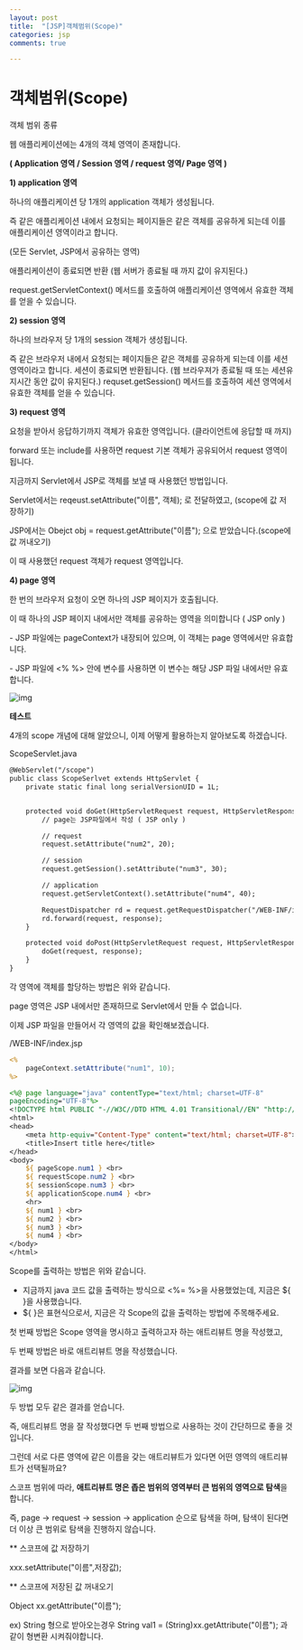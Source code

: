 ```yaml
---
layout: post
title:  "[JSP]객체범위(Scope)"
categories: jsp
comments: true

---
```


# 객체범위(Scope)

객체 범위 종류

웹 애플리케이션에는 4개의 객체 영역이 존재합니다.

**( Application 영역 / Session 영역 / request 영역/ Page 영역 )**



**1) application 영역**



하나의 애플리케이션 당 1개의 application 객체가 생성됩니다.

즉 같은 애플리케이션 내에서 요청되는 페이지들은 같은 객체를 공유하게 되는데 이를 애플리케이션 영역이라고 합니다.

(모든 Servlet, JSP에서 공유하는 영역)

애플리케이션이 종료되면 반환 (웹 서버가 종료될 때 까지 값이 유지된다.)

request.getServletContext() 메서드를 호출하여 애플리케이션 영역에서 유효한 객체를 얻을 수 있습니다.



**2) session 영역**

하나의 브라우저 당 1개의 session 객체가 생성됩니다.

 즉 같은 브라우저 내에서 요청되는 페이지들은 같은 객체를 공유하게 되는데 이를 세션 영역이라고 합니다.
세션이 종료되면 반환됩니다. (웹 브라우져가 종료될 때 또는 세션유지시간 동안 값이 유지된다.)
requset.getSession() 메서드를 호출하여 세션 영역에서 유효한 객체를 얻을 수 있습니다.



**3) request 영역**



요청을 받아서 응답하기까지 객체가 유효한 영역입니다. (클라이언트에 응답할 때 까지)

forward 또는 include를 사용하면 request 기본 객체가 공유되어서 request 영역이 됩니다.

지금까지 Servlet에서 JSP로 객체를 보낼 때 사용했던 방법입니다.

Servlet에서는 reqeust.setAttribute("이름", 객체); 로 전달하였고, (scope에 값 저장하기)

JSP에서는 Obejct obj = request.getAttribute("이름"); 으로 받았습니다.(scope에 값 꺼내오기)

이 때 사용했던 request 객체가 request 영역입니다.



**4) page 영역**



한 번의 브라우저 요청이 오면 하나의 JSP 페이지가 호출됩니다.

이 때 하나의 JSP 페이지 내에서만 객체를 공유하는 영역을 의미합니다 ( JSP only )

\- JSP 파일에는 pageContext가 내장되어 있으며, 이 객체는 page 영역에서만 유효합니다.

\- JSP 파일에 <% %> 안에 변수를 사용하면 이 변수는 해당 JSP 파일 내에서만 유효합니다.



![img](https://t1.daumcdn.net/cfile/tistory/99D9A73D5AAE58C40B)









**테스트**

4개의 scope 개념에 대해 알았으니, 이제 어떻게 활용하는지 알아보도록 하겠습니다.



ScopeServlet.java

```JSP
@WebServlet("/scope")
public class ScopeSerlvet extends HttpServlet {
    private static final long serialVersionUID = 1L;


    protected void doGet(HttpServletRequest request, HttpServletResponse response) throws ServletException, IOException {
        // page는 JSP파일에서 작성 ( JSP only )

        // request
        request.setAttribute("num2", 20);

        // session
        request.getSession().setAttribute("num3", 30);

        // application
        request.getServletContext().setAttribute("num4", 40);

        RequestDispatcher rd = request.getRequestDispatcher("/WEB-INF/index.jsp");
        rd.forward(request, response);
    }

    protected void doPost(HttpServletRequest request, HttpServletResponse response) throws ServletException, IOException {
        doGet(request, response);
    }
}
```

각 영역에 객체를 할당하는 방법은 위와 같습니다.

page 영역은 JSP 내에서만 존재하므로 Servlet에서 만들 수 없습니다.





이제 JSP 파일을 만들어서 각 영역의 값을 확인해보겠습니다.

/WEB-INF/index.jsp

```JSP
<%
    pageContext.setAttribute("num1", 10);
%>

<%@ page language="java" contentType="text/html; charset=UTF-8"
pageEncoding="UTF-8"%>
<!DOCTYPE html PUBLIC "-//W3C//DTD HTML 4.01 Transitional//EN" "http://www.w3.org/TR/html4/loose.dtd">
<html>
<head>
    <meta http-equiv="Content-Type" content="text/html; charset=UTF-8">
    <title>Insert title here</title>
</head>
<body>
    ${ pageScope.num1 } <br>
    ${ requestScope.num2 } <br>
    ${ sessionScope.num3 } <br>
    ${ applicationScope.num4 } <br>
    <hr>
    ${ num1 } <br>
    ${ num2 } <br>
    ${ num3 } <br>
    ${ num4 } <br>
</body>
</html>
```

Scope를 출력하는 방법은 위와 같습니다.

- 지금까지 java 코드 값을 출력하는 방식으로 <%= %>을 사용했었는데, 지금은 ${ }을 사용했습니다.
- ${ }은 표현식으로서, 지금은 각 Scope의 값을 출력하는 방법에 주목해주세요.



첫 번째 방법은 Scope 영역을 명시하고 출력하고자 하는 애트리뷰트 명을 작성했고,

두 번째 방법은 바로 애트리뷰트 명을 작성했습니다.

결과를 보면 다음과 같습니다.



![img](https://t1.daumcdn.net/cfile/tistory/9942174A5AAE582034)



두 방법 모두 같은 결과를 얻습니다.

즉, 애트리뷰트 명을 잘 작성했다면 두 번째 방법으로 사용하는 것이 간단하므로 좋을 것입니다.



그런데 서로 다른 영역에 같은 이름을 갖는 애트리뷰트가 있다면 어떤 영역의 애트리뷰트가 선택될까요?

스코프 범위에 따라, **애트리뷰트 명은 좁은 범위의 영역부터 큰 범위의 영역으로 탐색**을 합니다.

즉, page -> request -> session -> application 순으로 탐색을 하며, 탐색이 된다면 더 이상 큰 범위로 탐색을 진행하지 않습니다.



** 스코프에 값 저장하기

xxx.setAttribute("이름",저장값);



** 스코프에 저장된 값 꺼내오기

Object xx.getAttribute("이름");

ex) String 형으로 받아오는경우 String val1 = (String)xx.getAttribute("이름"); 과 같이 형변환 시켜줘야합니다.



